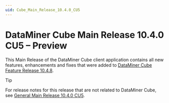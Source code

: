 ```yaml
---
uid: Cube_Main_Release_10.4.0_CU5
---
```


# DataMiner Cube Main Release 10.4.0 CU5 – Preview

This Main Release of the DataMiner Cube client application contains all new features, enhancements and fixes that were added to [DataMiner Cube Feature Release 10.4.8](xref:Cube_Feature_Release_10.4.8).

> [!TIP]
> For release notes for this release that are not related to DataMiner Cube, see [General Main Release 10.4.0 CU5](xref:General_Main_Release_10.4.0_CU5).
